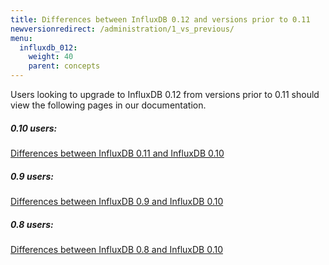 ```yaml
---
title: Differences between InfluxDB 0.12 and versions prior to 0.11
newversionredirect: /administration/1_vs_previous/
menu:
  influxdb_012:
    weight: 40
    parent: concepts
---
```


Users looking to upgrade to InfluxDB 0.12 from versions prior to 0.11 should view the following pages in our documentation.

##### 0.10 users:
[Differences between InfluxDB 0.11 and InfluxDB 0.10](/influxdb/v0.11/concepts/010_vs_011/)

##### 0.9 users:
[Differences between InfluxDB 0.9 and InfluxDB 0.10](/influxdb/v0.10/concepts/09_vs_010/)

##### 0.8 users:
[Differences between InfluxDB 0.8 and InfluxDB 0.10](/influxdb/v0.10/concepts/08_vs_010/)
